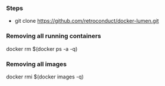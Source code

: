 ### Steps
+ git clone https://github.com/retroconduct/docker-lumen.git


### Removing all running containers
docker rm $(docker ps -a -q)

### Removing all images
docker rmi $(docker images -q)
